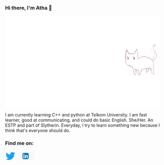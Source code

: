 ### Hi there, I'm Atha 👋

<a href="" target="blank"><img align="center" src="https://github.com/eursamajor/eursamajor/blob/8837061f7782f3f19032a62045c993ec5458e50f/Cat%20Animation%20by%20WhitePsych5%20on%20DeviantArt.gif" height="300" /></a>

I am currently learning C++ and python at Telkom University. I am fast learner, good at communicating, and could do basic English. She/Her. An ESTP and part of Slytherin. Everyday, I try to learn something new because I think that's everyone should do.

### Find me on:
<p align="left">
<a href="https://twitter.com/ancientaIe" target="blank"><img align="center" src="https://github.com/eursamajor/eursamajor/blob/a20248ae0f609f3511ac38ace5f63bf2d8a6b6d1/R%20(1).png" title = "Twitter" alt="" height="30" /></a>
<a href="https://www.linkedin.com/in/eursamajor" target="blank"><img align="center" src="https://github.com/eursamajor/eursamajor/blob/a20248ae0f609f3511ac38ace5f63bf2d8a6b6d1/linkedin-n.png" title = "Twitter" alt="" height="30" /></a>
<!--
**eursamajor/eursamajor** is a ✨ _special_ ✨ repository because its `README.md` (this file) appears on your GitHub profile.

Here are some ideas to get you started:

- 🔭 I’m currently working on ...
- 🌱 I’m currently learning ...
- 👯 I’m looking to collaborate on ...
- 🤔 I’m looking for help with ...
- 💬 Ask me about ...
- 📫 How to reach me: ...
- 😄 Pronouns: ...
- ⚡ Fun fact: ...
-->
